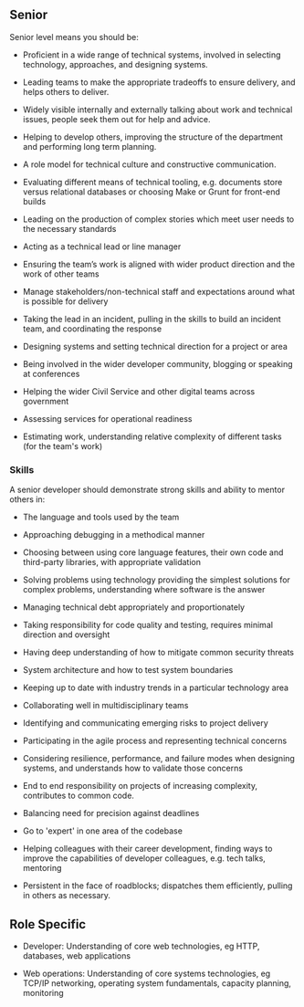 ## Senior

Senior level means you should be:

- Proficient in a wide range of technical systems, involved in selecting technology, approaches, and designing systems.

- Leading teams to make the appropriate tradeoffs to ensure delivery, and helps others to deliver.

- Widely visible internally and externally talking about work and technical issues, people seek them out for help and advice.

- Helping to develop others, improving the structure of the department and performing long term planning.

- A role model for technical culture and constructive communication.

- Evaluating different means of technical tooling, e.g. documents store versus relational databases or choosing Make or Grunt for front-end builds

- Leading on the production of complex stories which meet user needs to the necessary standards

- Acting as a technical lead or line manager

- Ensuring the team’s work is aligned with wider product direction and the work of other teams

- Manage stakeholders/non-technical staff and expectations around what is possible for delivery

- Taking the lead in an incident, pulling in the skills to build an incident team, and coordinating the response

- Designing systems and setting technical direction for a project or area

- Being involved in the wider developer community, blogging or speaking at conferences

- Helping the wider Civil Service and other digital teams across government

- Assessing services for operational readiness

- Estimating work, understanding relative complexity of different tasks (for the team's work)

### Skills

A senior developer should demonstrate strong skills and ability to mentor others in:

- The language and tools used by the team

- Approaching debugging in a methodical manner

- Choosing between using core language features, their own code and third-party libraries, with appropriate validation

- Solving problems using technology providing the simplest solutions for complex problems, understanding where software is the answer

- Managing technical debt appropriately and proportionately

- Taking responsibility for code quality and testing, requires minimal direction and oversight

- Having deep understanding of how to mitigate common security threats

- System architecture and how to test system boundaries

- Keeping up to date with industry trends in a particular technology area

- Collaborating well in multidisciplinary teams

- Identifying and communicating emerging risks to project delivery

- Participating in the agile process and representing technical concerns

- Considering resilience, performance, and failure modes when designing systems, and understands how to validate those concerns

- End to end responsibility on projects of increasing complexity, contributes to common code.

- Balancing need for precision against deadlines

- Go to 'expert' in one area of the codebase

- Helping colleagues with their career development, finding ways to improve the capabilities of developer colleagues, e.g. tech talks, mentoring

- Persistent in the face of roadblocks; dispatches them efficiently, pulling in others as necessary.

## Role Specific

- Developer: Understanding of core web technologies, eg HTTP, databases, web applications

- Web operations: Understanding of core systems technologies, eg TCP/IP networking, operating system fundamentals, capacity planning, monitoring
